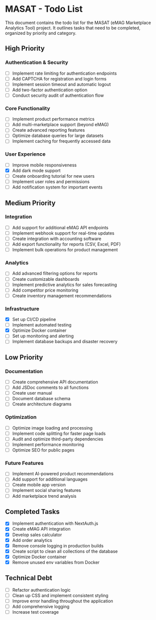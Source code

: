# MASAT - Todo List

This document contains the todo list for the MASAT (eMAG Marketplace Analytics Tool) project. It outlines tasks that need to be completed, organized by priority and category.

## High Priority

### Authentication & Security
- [ ] Implement rate limiting for authentication endpoints
- [ ] Add CAPTCHA for registration and login forms
- [ ] Implement session timeout and automatic logout
- [ ] Add two-factor authentication option
- [ ] Conduct security audit of authentication flow

### Core Functionality
- [ ] Implement product performance metrics
- [ ] Add multi-marketplace support (beyond eMAG)
- [ ] Create advanced reporting features
- [ ] Optimize database queries for large datasets
- [ ] Implement caching for frequently accessed data

### User Experience
- [ ] Improve mobile responsiveness
- [x] Add dark mode support
- [ ] Create onboarding tutorial for new users
- [ ] Implement user roles and permissions
- [ ] Add notification system for important events

## Medium Priority

### Integration
- [ ] Add support for additional eMAG API endpoints
- [ ] Implement webhook support for real-time updates
- [ ] Create integration with accounting software
- [ ] Add export functionality for reports (CSV, Excel, PDF)
- [ ] Implement bulk operations for product management

### Analytics
- [ ] Add advanced filtering options for reports
- [ ] Create customizable dashboards
- [ ] Implement predictive analytics for sales forecasting
- [ ] Add competitor price monitoring
- [ ] Create inventory management recommendations

### Infrastructure
- [X] Set up CI/CD pipeline
- [ ] Implement automated testing
- [X] Optimize Docker container
- [ ] Set up monitoring and alerting
- [ ] Implement database backups and disaster recovery

## Low Priority

### Documentation
- [ ] Create comprehensive API documentation
- [ ] Add JSDoc comments to all functions
- [ ] Create user manual
- [ ] Document database schema
- [ ] Create architecture diagrams

### Optimization
- [ ] Optimize image loading and processing
- [ ] Implement code splitting for faster page loads
- [ ] Audit and optimize third-party dependencies
- [ ] Implement performance monitoring
- [ ] Optimize SEO for public pages

### Future Features
- [ ] Implement AI-powered product recommendations
- [ ] Add support for additional languages
- [ ] Create mobile app version
- [ ] Implement social sharing features
- [ ] Add marketplace trend analysis

## Completed Tasks
- [x] Implement authentication with NextAuth.js
- [x] Create eMAG API integration
- [x] Develop sales calculator
- [x] Add order analytics
- [x] Remove console logging in production builds
- [x] Create script to clean all collections of the database
- [x] Optimize Docker container
- [x] Remove unused env variables from Docker

## Technical Debt
- [ ] Refactor authentication logic
- [ ] Clean up CSS and implement consistent styling
- [ ] Improve error handling throughout the application
- [ ] Add comprehensive logging
- [ ] Increase test coverage
